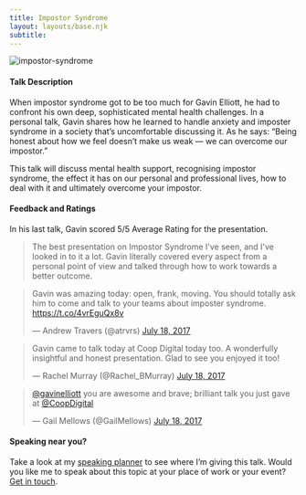 ```yaml
---
title: Impostor Syndrome
layout: layouts/base.njk
subtitle:
---
```

![impostor-syndrome](/images/impostor-syndrome-talk.jpg)

#### Talk Description

When impostor syndrome got to be too much for Gavin Elliott, he had to confront his own deep, sophisticated mental health challenges. In a personal talk, Gavin shares how he learned to handle anxiety and imposter syndrome in a society that’s uncomfortable discussing it. As he says: “Being honest about how we feel doesn’t make us weak — we can overcome our impostor.”

This talk will discuss mental health support, recognising impostor syndrome, the effect it has on our personal and professional lives, how to deal with it and ultimately overcome your impostor.

#### Feedback and Ratings

In his last talk, Gavin scored 5/5 Average Rating for the presentation.

>The best presentation on Impostor Syndrome I've seen, and I've looked in to it a lot. Gavin literally covered every aspect from a personal point of view and talked through how to work towards a better outcome.

>Gavin was amazing today: open, frank, moving. You should totally ask him to come and talk to your teams about imposter syndrome. <https://t.co/4vrEguQx8v>
>
> — Andrew Travers (@atrvrs) [July 18, 2017](https://twitter.com/atrvrs/status/887373882453364737)



> Gavin came to talk today at Coop Digital today too. A wonderfully insightful and honest presentation. Glad to see you enjoyed it too!
>
> — Rachel Murray (@Rachel\_BMurray) [July 18, 2017](https://twitter.com/Rachel_BMurray/status/887406272219418625)


> [@gavinelliott](https://twitter.com/gavinelliott) you are awesome and brave; brilliant talk you just gave at [@CoopDigital](https://twitter.com/CoopDigital)
>
> — Gail Mellows (@GailMellows) [July 18, 2017](https://twitter.com/GailMellows/status/887345955061862400)

#### Speaking near you?

Take a look at my [speaking planner](https://www.gavinelliott.co.uk/speaking-engagements/) to see where I’m giving this talk. Would you like me to speak about this topic at your place of work or your event? [Get in touch](https://www.gavinelliott.co.uk/contact/).
